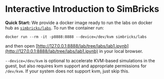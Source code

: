 # Interactive Introduction to SimBricks

**Quick Start:**
We provide a docker image ready to run the labs on docker hub as
[`simbricks/labs`](https://hub.docker.com/repository/docker/simbricks/labs).
To run the container run:
```
docker run --rm -it -p8888:8888 --device=/dev/kvm simbricks/labs
```
and then open
[http://127.0.0.1:8888/lab/tree/labs/lab1.ipynb](http://127.0.0.1:8888/lab/tree/labs/lab1.ipynb)
in your local browser.

`--device=/dev/kvm` is optional to accelerate KVM-based
simulations in the guest, but also requires kvm support and appropriate
permissions for `/dev/kvm`. If your system does not support kvm, just skip this.

